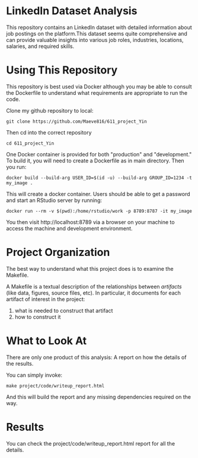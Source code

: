 LinkedIn Dataset Analysis 
========================================================


This repository contains an LinkedIn dataset with detailed information about job
postings on the platform.This dataset seems quite comprehensive and can provide 
valuable insights into various job roles, industries, locations, salaries, and 
required skills.


Using This Repository
=====================

This repository is best used via Docker although you may be able to
consult the Dockerfile to understand what requirements are appropriate
to run the code.

Clone my github repository to local:
```
git clone https://github.com/Maeve816/611_project_Yin
```

Then cd into the correct repository
```
cd 611_project_Yin
```








One Docker container is provided for both "production" and
"development." To build it, you will need to create a Dockerfile as in main 
directory. Then you run:

```
docker build --build-arg USER_ID=$(id -u) --build-arg GROUP_ID=1234 -t my_image .
```

This will create a docker container. Users should be able to get a password and
start an RStudio server by running:

```
docker run --rm -v $(pwd):/home/rstudio/work -p 8789:8787 -it my_image

```

You then visit http://localhost:8789 via a browser on your machine to
access the machine and development environment. 

Project Organization
====================

The best way to understand what this project does is to examine the
Makefile.

A Makefile is a textual description of the relationships between
_artifacts_ (like data, figures, source files, etc). In particular, it
documents for each artifact of interest in the project:

1. what is needed to construct that artifact
2. how to construct it



What to Look At
===============

There are only one product of this analysis: A report on how the details of the results.

You can simply invoke:

```
make project/code/writeup_report.html
```

And this will build the report and any missing dependencies required
on the way.

Results
=======

You can check the project/code/writeup_report.html report for all the details.

